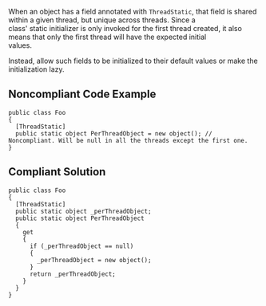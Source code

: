 
When an object has a field annotated with `ThreadStatic`, that field is shared within a given thread, but unique across threads. Since a<br>class' static initializer is only invoked for the first thread created, it also means that only the first thread will have the expected initial<br>values.

Instead, allow such fields to be initialized to their default values or make the initialization lazy.

## Noncompliant Code Example


    public class Foo
    {
      [ThreadStatic]
      public static object PerThreadObject = new object(); // Noncompliant. Will be null in all the threads except the first one.
    }


## Compliant Solution


    public class Foo
    {
      [ThreadStatic]
      public static object _perThreadObject;
      public static object PerThreadObject
      {
        get
        {
          if (_perThreadObject == null)
          {
            _perThreadObject = new object();
          }
          return _perThreadObject;
        }
      }
    }


